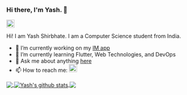### Hi there, I'm Yash. 👋
<a href="https://twitter.com/shirbhateyash">
  <img align="left" alt=" Yash Shirbhate | Twitter" width="21px" src="https://raw.githubusercontent.com/anuraghazra/anuraghazra/master/assets/twitter.svg" />
</a>
<br />
<br />
Hi! I am Yash Shirbhate. I am a Computer Science student from India.

- 🔭 I’m currently working on my [IM app](https://github.com/yashimself/x)
- 🌱 I’m currently learning Flutter, Web Technologies, and DevOps
- 💬 Ask me about anything [here](https://github.com/yashimself/yashimself/issues)
- 📫 How to reach me: <a href="https://twitter.com/shirbhateyash">
  <img alt=" Yash Shirbhate | Twitter" width="21px" src="https://raw.githubusercontent.com/anuraghazra/anuraghazra/master/assets/twitter.svg" />
</a>



<a href="https://github.com/yashimself/github-readme-stats">
  <img align="center" src="https://github-readme-stats.vercel.app/api/top-langs/?username=yashimself&theme=radical&hide=glsl,python" />
</a>
<a href="https://github.com/yashimself/github-readme-stats">
  <img align="center" src="https://github-readme-stats.vercel.app/api?username=yashimself&show_icons=true&theme=radical&line_height=27" alt="Yash's github stats" />
</a>

<a href="https://github.com/yashimself/github-readme-stats">
  <img align="center" src="https://github-readme-stats.vercel.app/api/pin/?username=yashimself&repo=github-readme-stats&theme=radical" />
</a> 

